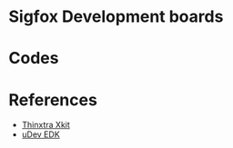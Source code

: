 # Sigfox Development boards


#  Codes



# References

- [Thinxtra Xkit](https://www.thinxtra.com/xkit/)
- [uDev EDK](https://github.com/udev-br/SIGFOX-EDK)
